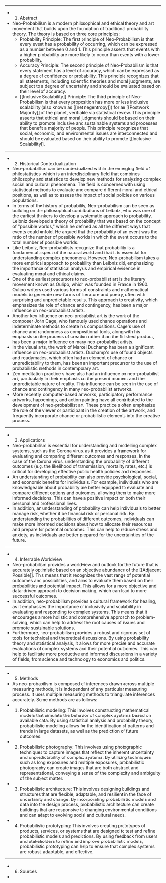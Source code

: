 - ---
- 1. Abstract
- Neo-Probabilism is a modern philosophical and ethical theory and art movement that builds upon the foundation of traditional probability theory. The theory is based on three core principles:
	- Probability Principle: The first principle of Neo-Probabilism is that every event has a probability of occurring, which can be expressed as a number between 0 and 1. This principle asserts that events with a higher probability are more likely to occur than events with a lower probability.
	- Accuracy Principle: The second principle of Neo-Probabilism is that every statement has a level of accuracy, which can be expressed as a degree of confidence or probability. This principle recognizes that all statements, including scientific theories and moral judgments, are subject to a degree of uncertainty and should be evaluated based on their level of accuracy.
	- [[Inclusive Scalability]] Principle: The third principle of Neo-Probabilism is that every proposition has more or less inclusive scalability (also known as [[net negentropy]]) for an [[Postwork Majority]] of the planet, verifiable via statistical review. This principle asserts that ethical and moral judgments should be based on their ability to promote inclusive and sustainable systems and processes that benefit a majority of people. This principle recognizes that social, economic, and environmental issues are interconnected and should be evaluated based on their ability to promote [[Inclusive Scalability]].
- ---
- 2. Historical Contextualization
- Neo-probabilism can be contextualized within the emerging field of philostatistics, which is an interdisciplinary field that combines philosophy and statistics to develop new methods for analyzing complex social and cultural phenomena. The field is concerned with using statistical methods to evaluate and compare different moral and ethical positions, as well as to assess the impact of social policies on various populations.
- In terms of the history of probability, Neo-probabilism can be seen as building on the philosophical contributions of Leibniz, who was one of the earliest thinkers to develop a systematic approach to probability. Leibniz developed a theory of probability that was based on the concept of "possible worlds," which he defined as all the different ways that events could unfold. He argued that the probability of an event was the ratio of the number of possible worlds in which the event occurs to the total number of possible worlds.
- Like Leibniz, Neo-probabilists recognize that probability is a fundamental aspect of the natural world and that it is essential for understanding complex phenomena. However, Neo-probabilism takes a more empirical approach to probability than Leibniz did, emphasizing the importance of statistical analysis and empirical evidence in evaluating moral and ethical claims.
- One of the earliest precursors to neo-probabilist art is the literary movement known as Oulipo, which was founded in France in 1960. Oulipo writers used various forms of constraints and mathematical models to generate new forms of literature and poetry, often with surprising and unpredictable results. This approach to creativity, which emphasizes the role of chance and contingency, has been a major influence on neo-probabilist artists.
- Another key influence on neo-probabilist art is the work of the composer John Cage, who famously used chance operations and indeterminate methods to create his compositions. Cage's use of chance and randomness as compositional tools, along with his emphasis on the process of creation rather than the finished product, has been a major influence on many neo-probabilist artists.
- In the visual arts, the work of Marcel Duchamp has been a significant influence on neo-probabilist artists. Duchamp's use of found objects and readymades, which often had an element of chance or unpredictability to them, has been an important precursor to the use of probabilistic methods in contemporary art.
- Zen meditation practice s have also had an influence on neo-probabilist art, particularly in their emphasis on the present moment and the unpredictable nature of reality. This influence can be seen in the use of chance and contingency in many neo-probabilist artworks.
- More recently, computer-based artworks, participatory performance artworks, happenings, and action painting have all contributed to the development of neo-probabilist art. These practice s often emphasize the role of the viewer or participant in the creation of the artwork, and frequently incorporate chance or probabilistic elements into the creative process.
- ---
- 3. Applications
- Neo-probabilism is essential for understanding and modelling complex systems, such as the Corona virus, as it provides a framework for evaluating and comparing different outcomes and responses. In the case of the Corona virus, understanding the probability of different outcomes (e.g. the likelihood of transmission, mortality rates, etc.) is critical for developing effective public health policies and responses.
- An understanding of probability can also provide psychological, social, and economic benefits for individuals. For example, individuals who are knowledgeable about probability are better equipped to evaluate and compare different options and outcomes, allowing them to make more informed decisions. This can have a positive impact on both their personal and professional lives.
- In addition, an understanding of probability can help individuals to better manage risk, whether it be financial risk or personal risk. By understanding the probabilities of different outcomes, individuals can make more informed decisions about how to allocate their resources and prepare for potential outcomes. This can help to reduce stress and anxiety, as individuals are better prepared for the uncertainties of the future.
- ---
- 4. Inferrable Worldview
- Neo-probabilism provides a worldview and outlook for the future that is accurately optimistic based on an objective abundance of the [[Adjacent Possible]]. This means that it recognizes the vast range of potential outcomes and possibilities, and aims to evaluate them based on their probabilities and potential impact. This allows for a more objective and data-driven approach to decision making, which can lead to more successful outcomes.
- In addition, neo-probabilism provides a cultural framework for healing, as it emphasizes the importance of inclusivity and scalability in evaluating and responding to complex systems. This means that it encourages a more holistic and comprehensive approach to problem-solving, which can help to address the root causes of issues and promote sustainable solutions.
- Furthermore, neo-probabilism provides a robust and rigorous set of tools for technical and theoretical discussions. By using probability theory and statistical analysis, it allows for more precise and accurate evaluations of complex systems and their potential outcomes. This can help to facilitate more productive and informed discussions in a variety of fields, from science and technology to economics and politics.
- ---
- 5. Methods
- As neo-probabilism is composed of inferences drawn across multiple measuring methods, it is independent of any particular measuring process. It uses multiple measuring methods to triangulate inferences accurately. Some methods are as follows:
- 1. Probabilistic modeling: This involves constructing mathematical models that simulate the behavior of complex systems based on available data. By using statistical analysis and probability theory, probabilistic modeling allows for the identification of patterns and trends in large datasets, as well as the prediction of future outcomes.
- 2. Probabilistic photography: This involves using photographic techniques to capture images that reflect the inherent uncertainty and unpredictability of complex systems. By utilizing techniques such as long exposures and multiple exposures, probabilistic photography can create images that are both abstract and representational, conveying a sense of the complexity and ambiguity of the subject matter.
- 3. Probabilistic architecture: This involves designing buildings and structures that are flexible, adaptable, and resilient in the face of uncertainty and change. By incorporating probabilistic models and data into the design process, probabilistic architecture can create buildings that are responsive to changing environmental conditions and can adapt to evolving social and cultural needs.
- 4. Probabilistic prototyping: This involves creating prototypes of products, services, or systems that are designed to test and refine probabilistic models and predictions. By using feedback from users and stakeholders to refine and improve probabilistic models, probabilistic prototyping can help to ensure that complex systems are robust, adaptable, and effective.
- ---
- 6. Sources
-